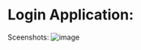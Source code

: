 # Login Application:

Sceenshots:
![image](https://github.com/replyre/login-application-frontend/assets/121796450/29d11b4b-1a74-4795-b66c-58226cc7ab8c)

